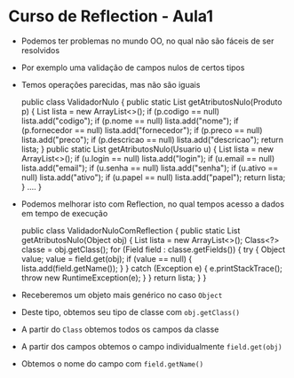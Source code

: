 Curso de Reflection - Aula1
========================

* Podemos ter problemas no mundo OO, no qual não são fáceis de ser resolvidos
* Por exemplo uma validação de campos nulos de certos tipos
* Temos operações parecidas, mas não são iguais

	public class ValidadorNulo {
		public static List<String> getAtributosNulo(Produto p) {
			List<String> lista = new ArrayList<>();
			if (p.codigo == null)
				lista.add("codigo");
			if (p.nome == null)
				lista.add("nome");
			if (p.fornecedor == null)
				lista.add("fornecedor");
			if (p.preco == null)
				lista.add("preco");
			if (p.descricao == null)
				lista.add("descricao");
			return lista;
		}
		public static List<String> getAtributosNulo(Usuario u) {
			List<String> lista = new ArrayList<>();
			if (u.login == null)
				lista.add("login");
			if (u.email == null)
				lista.add("email");
			if (u.senha == null)
				lista.add("senha");
			if (u.ativo == null)
				lista.add("ativo");
			if (u.papel == null)
				lista.add("papel");
			return lista;
		}
		....
	}
	
* Podemos melhorar isto com Reflection, no qual tempos acesso a dados em tempo de execução

	public class ValidadorNuloComReflection {
		public static List<String> getAtributosNulo(Object obj) {
			List<String> lista = new ArrayList<>();
			Class<?> classe = obj.getClass();
			for (Field field : classe.getFields()) {
				try {
					Object value;
					value = field.get(obj);
					if (value == null) {
						lista.add(field.getName());
					}
				} catch (Exception e) {
					e.printStackTrace();
					throw new RuntimeException(e);
				}
			}
			return lista;
		}
	}
	
* Receberemos um objeto mais genérico no caso `Object`
* Deste tipo, obtemos seu tipo de classe com `obj.getClass()`
* A partir do `Class` obtemos todos os campos da classe
* A partir dos campos obtemos o campo individualmente `field.get(obj)`
* Obtemos o nome do campo com `field.getName()`
